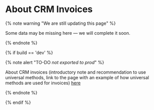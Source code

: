 # About CRM Invoices

{% note warning "We are still updating this page" %}

Some data may be missing here — we will complete it soon.

{% endnote %}

{% if build == 'dev' %}

{% note alert "TO-DO _not exported to prod_" %}

About CRM invoices (introductory note and recommendation to use universal methods, link to the page with an example of how universal methods are used for invoices) [here](../../universal/invoice.md)

{% endnote %}

{% endif %}